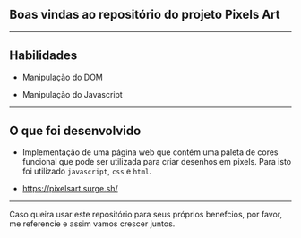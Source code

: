 ## Boas vindas ao repositório do projeto Pixels Art

---

## Habilidades

- Manipulação do DOM

- Manipulação do Javascript

---

## O que foi desenvolvido

- Implementação de uma página web que contém uma paleta de cores funcional que pode ser utilizada para criar desenhos em pixels. Para isto foi utilizado `javascript`, `css` e `html`.

- https://pixelsart.surge.sh/

---

Caso queira usar este repositório para seus próprios benefcios, por favor, me referencie e assim vamos crescer juntos.
